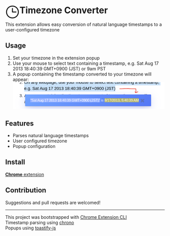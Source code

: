 # <img src="public/icons/icon_48.png" width="45" align="left"> Timezone Converter

This extension allows easy conversion of natural language timestamps to a user-configured timezone

## Usage

1. Set your timezone in the extension popup
1. Use your mouse to select text containing a timestamp, e.g. Sat Aug 17 2013 18:40:39 GMT+0900 (JST) or 9am PST
1. A popup containing the timestamp converted to your timezone will appear:
![Timezone Converter Demo Screenshot](demo/demo_screenshot.png)

## Features

- Parses natural language timestamps
- User configured timezone
- Popup configuration

## Install

[**Chrome** extension]() <!-- TODO: Add chrome extension link inside parenthesis -->

## Contribution

Suggestions and pull requests are welcomed!

---

This project was bootstrapped with [Chrome Extension CLI](https://github.com/dutiyesh/chrome-extension-cli)\
Timestamp parsing using [chrono](https://github.com/wanasit/chrono)\
Popups using [toastify-js](https://github.com/apvarun/toastify-js)
